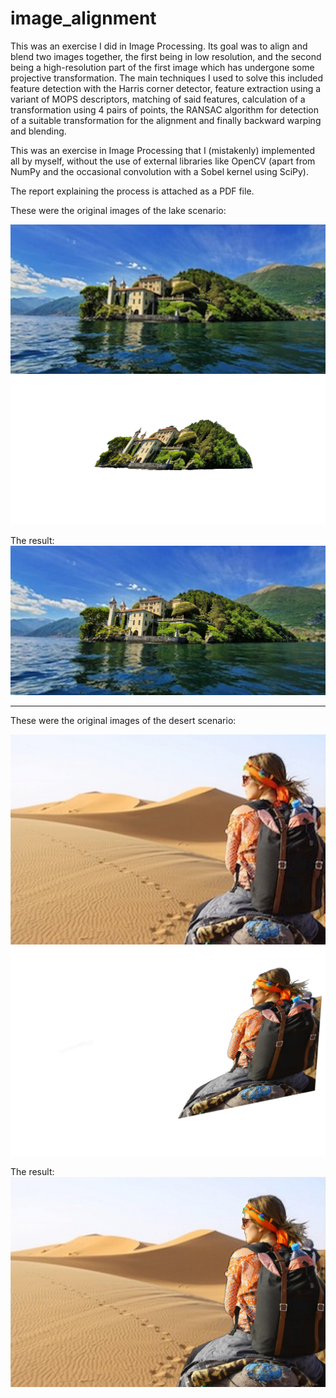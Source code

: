 # image_alignment

This was an exercise I did in Image Processing. Its goal was to align and blend two images together, the first being in low resolution, and the second being a high-resolution part of the first image which has undergone some projective transformation. The main techniques I used to solve this included feature detection with the Harris corner detector, feature extraction using a variant of MOPS descriptors, matching of said features, calculation of a transformation using 4 pairs of points, the RANSAC algorithm for detection of a suitable transformation for the alignment and finally backward warping and blending. 

This was an exercise in Image Processing that I (mistakenly) implemented all by myself, without the use of external libraries like OpenCV (apart from NumPy and the occasional convolution with a Sobel kernel using SciPy).

The report explaining the process is attached as a PDF file.

These were the original images of the lake scenario:


<p float="left">
  <img src="./img/lake_low_res.jpg?raw=true" />
  <img src="./img/lake_high_res.png?raw=true" /> 
</p>

The result:
  <img src="./results/result_lake.jpeg?raw=true" /> 
***
  These were the original images of the desert scenario:


<p float="left">
  <img src="./img/desert_low_res.jpg?raw=true" />
  <img src="./img/desert_high_res.png?raw=true" /> 
</p>

The result:
  <img src="./results/result_desert.jpeg?raw=true" /> 
